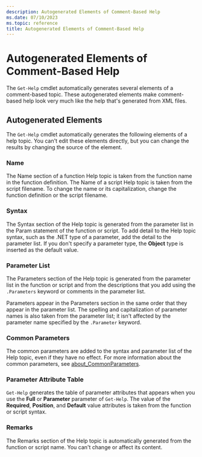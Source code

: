 ```yaml
---
description: Autogenerated Elements of Comment-Based Help
ms.date: 07/10/2023
ms.topic: reference
title: Autogenerated Elements of Comment-Based Help
---
```

# Autogenerated Elements of Comment-Based Help

The `Get-Help` cmdlet automatically generates several elements of a comment-based topic. These
autogenerated elements make comment-based help look very much like the help that's generated from
XML files.

## Autogenerated Elements

The `Get-Help` cmdlet automatically generates the following elements of a help topic. You can't edit
these elements directly, but you can change the results by changing the source of the element.

### Name

The Name section of a function Help topic is taken from the function name in the function
definition. The Name of a script Help topic is taken from the script filename. To change the name or
its capitalization, change the function definition or the script filename.

### Syntax

The Syntax section of the Help topic is generated from the parameter list in the Param statement of
the function or script. To add detail to the Help topic syntax, such as the .NET type of a
parameter, add the detail to the parameter list. If you don't specify a parameter type, the
**Object** type is inserted as the default value.

### Parameter List

The Parameters section of the Help topic is generated from the parameter list in the function or
script and from the descriptions that you add using the `.Parameters` keyword or comments in the
parameter list.

Parameters appear in the Parameters section in the same order that they appear in the parameter
list. The spelling and capitalization of parameter names is also taken from the parameter list; it
isn't affected by the parameter name specified by the `.Parameter` keyword.

### Common Parameters

The common parameters are added to the syntax and parameter list of the Help topic, even if they
have no effect. For more information about the common parameters, see [about_CommonParameters][01].

### Parameter Attribute Table

`Get-Help` generates the table of parameter attributes that appears when you use the **Full** or
**Parameter** parameter of `Get-Help`. The value of the **Required**, **Position**, and **Default**
value attributes is taken from the function or script syntax.

### Remarks

The Remarks section of the Help topic is automatically generated from the function or script name.
You can't change or affect its content.

<!-- link references -->
[01]: /powershell/module/microsoft.powershell.core/about/about_commonparameters
